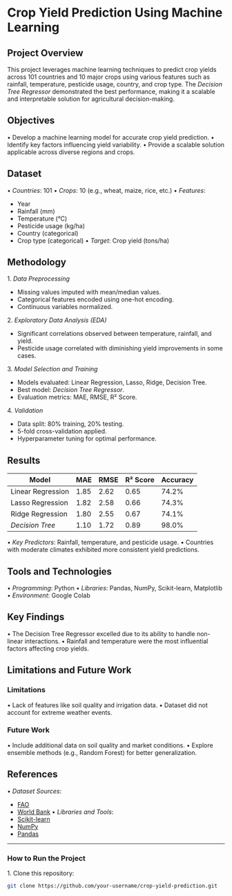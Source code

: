 # Crop Yield Prediction Using Machine Learning

## Project Overview
This project leverages machine learning techniques to predict crop yields across 101 countries and 10 major crops using various features such as rainfall, temperature, pesticide usage, country, and crop type. The *Decision Tree Regressor* demonstrated the best performance, making it a scalable and interpretable solution for agricultural decision-making.

## Objectives
•⁠  ⁠Develop a machine learning model for accurate crop yield prediction.
•⁠  ⁠Identify key factors influencing yield variability.
•⁠  ⁠Provide a scalable solution applicable across diverse regions and crops.

## Dataset
•⁠  ⁠*Countries*: 101
•⁠  ⁠*Crops*: 10 (e.g., wheat, maize, rice, etc.)
•⁠  ⁠*Features*:
  - Year
  - Rainfall (mm)
  - Temperature (°C)
  - Pesticide usage (kg/ha)
  - Country (categorical)
  - Crop type (categorical)
•⁠  ⁠*Target*: Crop yield (tons/ha)

## Methodology
1.⁠ ⁠*Data Preprocessing*
   - Missing values imputed with mean/median values.
   - Categorical features encoded using one-hot encoding.
   - Continuous variables normalized.

2.⁠ ⁠*Exploratory Data Analysis (EDA)*
   - Significant correlations observed between temperature, rainfall, and yield.
   - Pesticide usage correlated with diminishing yield improvements in some cases.

3.⁠ ⁠*Model Selection and Training*
   - Models evaluated: Linear Regression, Lasso, Ridge, Decision Tree.
   - Best model: *Decision Tree Regressor*.
   - Evaluation metrics: MAE, RMSE, R² Score.

4.⁠ ⁠*Validation*
   - Data split: 80% training, 20% testing.
   - 5-fold cross-validation applied.
   - Hyperparameter tuning for optimal performance.

## Results
| Model               | MAE  | RMSE  | R² Score | Accuracy |
|---------------------|-------|-------|----------|----------|
| Linear Regression   | 1.85 | 2.62  | 0.65     | 74.2%    |
| Lasso Regression    | 1.82 | 2.58  | 0.66     | 74.3%    |
| Ridge Regression    | 1.80 | 2.55  | 0.67     | 74.1%    |
| *Decision Tree*   | 1.10 | 1.72  | 0.89     | 98.0%    |

•⁠  ⁠*Key Predictors*: Rainfall, temperature, and pesticide usage.
•⁠  ⁠Countries with moderate climates exhibited more consistent yield predictions.

## Tools and Technologies
•⁠  ⁠*Programming*: Python
•⁠  ⁠*Libraries*: Pandas, NumPy, Scikit-learn, Matplotlib
•⁠  ⁠*Environment*: Google Colab

## Key Findings
•⁠  ⁠The Decision Tree Regressor excelled due to its ability to handle non-linear interactions.
•⁠  ⁠Rainfall and temperature were the most influential factors affecting crop yields.

## Limitations and Future Work
### Limitations
•⁠  ⁠Lack of features like soil quality and irrigation data.
•⁠  ⁠Dataset did not account for extreme weather events.

### Future Work
•⁠  ⁠Include additional data on soil quality and market conditions.
•⁠  ⁠Explore ensemble methods (e.g., Random Forest) for better generalization.

## References
•⁠  ⁠*Dataset Sources*:
  - [FAO](http://www.fao.org/home/en/)
  - [World Bank](https://data.worldbank.org/)
•⁠  ⁠*Libraries and Tools*:
  - [Scikit-learn](https://scikit-learn.org/)
  - [NumPy](https://numpy.org/)
  - [Pandas](https://pandas.pydata.org/)

---

### How to Run the Project
1.⁠ ⁠Clone this repository:
   ```bash
   git clone https://github.com/your-username/crop-yield-prediction.git
